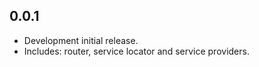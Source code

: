 ## 0.0.1

* Development initial release.
* Includes: router, service locator and service providers.

